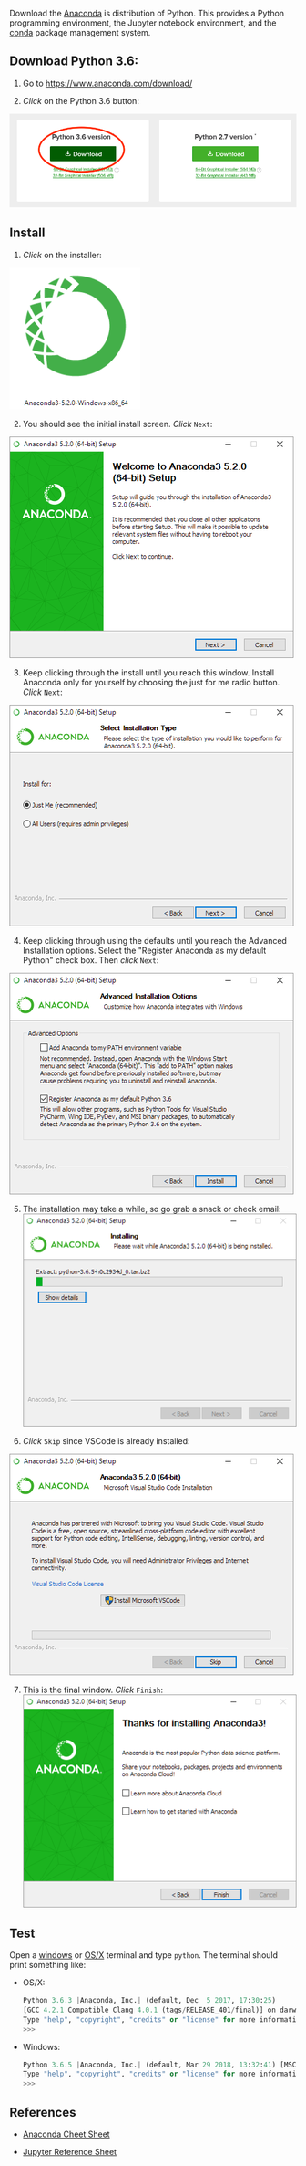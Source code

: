 Download the [Anaconda](https://www.anaconda.com/download/) is distribution of Python. This provides a Python programming environment, the Jupyter notebook environment, and the [conda](conda.md) package management system. 

## Download Python 3.6: 

1. Go to https://www.anaconda.com/download/ 
 
 2. *Click* on the Python 3.6 button:

![Anaconda download webpage with 3.6 button highlighted](../images/windows/anaconda/anaconda01.png)

## Install

1. *Click* on the installer:

![anaconda installer icon, which is a green circle/stylized anaconda](../images/windows/anaconda/anaconda00.png)

2. You should see the initial install screen. *Click* `Next`:
 
 ![initial installation image](../images/windows/anaconda/anaconda03.png)

3. Keep clicking through the install until you reach this window. Install Anaconda only for yourself by choosing the just for me radio button. *Click* `Next`:

![radio menu, select the 1st "just me" option](../images/windows/anaconda/anaconda05.png)

4. Keep clicking through using the defaults until you reach the Advanced Installation options. Select the "Register Anaconda as my default Python" check box. Then *click* `Next`: 

![advanced installation options window. Has two checkboxes: Add anaconda to PATH environment variables, and `Register Anaconda as my default Python`](../images/windows/anaconda/anaconda07.png)

5. The installation may take a while, so go grab a snack or check email: 
![installation progress bar](../images/windows/anaconda/anaconda08.png)

6. *Click* `Skip` since VSCode is already installed: 

![menu option to also install vscode](../images/windows/anaconda/anaconda10.png)

7. This is the final window. *Click* `Finish`:
![](../images/windows/anaconda/anaconda11.png)

## Test

Open a [windows](windows_terminal.md) or [OS/X](osx_terminal.md) terminal and type `python`. The terminal should print something like:
* OS/X:
    ```python
    Python 3.6.3 |Anaconda, Inc.| (default, Dec  5 2017, 17:30:25) 
    [GCC 4.2.1 Compatible Clang 4.0.1 (tags/RELEASE_401/final)] on darwin
    Type "help", "copyright", "credits" or "license" for more information.
    >>> 
    ```
* Windows: 

    ```python
    Python 3.6.5 |Anaconda, Inc.| (default, Mar 29 2018, 13:32:41) [MSC v.1900 64 bit (AMD64)] on win32
    Type "help", "copyright", "credits" or "license" for more information.
    >>> 
    ```


## References ##

* [Anaconda Cheet Sheet](http://conda.pydata.org/docs/using/cheatsheet.html)

* [Jupyter Reference Sheet](https://damontallen.github.io/IPython-quick-ref-sheets/)

